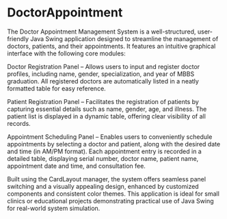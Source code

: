# DoctorAppointment
The Doctor Appointment Management System is a well-structured, user-friendly Java Swing application designed to streamline the management of doctors, patients, and their appointments. It features an intuitive graphical interface with the following core modules:

Doctor Registration Panel – Allows users to input and register doctor profiles, including name, gender, specialization, and year of MBBS graduation. All registered doctors are automatically listed in a neatly formatted table for easy reference.

Patient Registration Panel – Facilitates the registration of patients by capturing essential details such as name, gender, age, and illness. The patient list is displayed in a dynamic table, offering clear visibility of all records.

Appointment Scheduling Panel – Enables users to conveniently schedule appointments by selecting a doctor and patient, along with the desired date and time (in AM/PM format). Each appointment entry is recorded in a detailed table, displaying serial number, doctor name, patient name, appointment date and time, and consultation fee.

Built using the CardLayout manager, the system offers seamless panel switching and a visually appealing design, enhanced by customized components and consistent color themes. This application is ideal for small clinics or educational projects demonstrating practical use of Java Swing for real-world system simulation.





